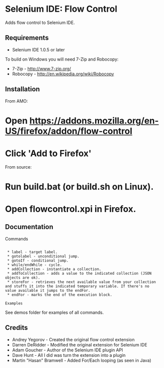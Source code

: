 Selenium IDE: Flow Control
==========================

Adds flow control to Selenium IDE.

Requirements
------------

 * Selenium IDE 1.0.5 or later
 
To build on Windows you will need 7-Zip and Robocopy:

 * 7-Zip - http://www.7-zip.org/
 * Robocopy - http://en.wikipedia.org/wiki/Robocopy

Installation
------------

From AMO:

 # Open https://addons.mozilla.org/en-US/firefox/addon/flow-control
 # Click 'Add to Firefox'

From source:

 # Run build.bat (or build.sh on Linux).
 # Open flowcontrol.xpi in Firefox.

Documentation
-------------

Commands
~~~~~~~~

 * label - target label.
 * gotolabel - unconditional jump.
 * gotoIf - conditional jump.
 * while/endWhile - cycle.
 * addCollection - instantiate a collection.
 * addToCollection - adds a value to the indicated collection (JSON objects are ok).
 * storeFor - retrieves the next available value from your collection and stuffs it into the indicated temporary variable. If there's no value available it jumps to the endFor.
 * endFor - marks the end of the execution block.

Examples
~~~~~~~~

See demos folder for examples of all commands.

Credits
-------

 * Andrey Yegorov - Created the original flow control extension
 * Darren DeRidder - Modified the original extension for Selenium IDE
 * Adam Goucher - Author of the Selenium IDE plugin API 
 * Dave Hunt - All I did was turn the extension into a plugin
 * Martin "Hasan" Bramwell - Added For/Each looping (as seen in Java)
